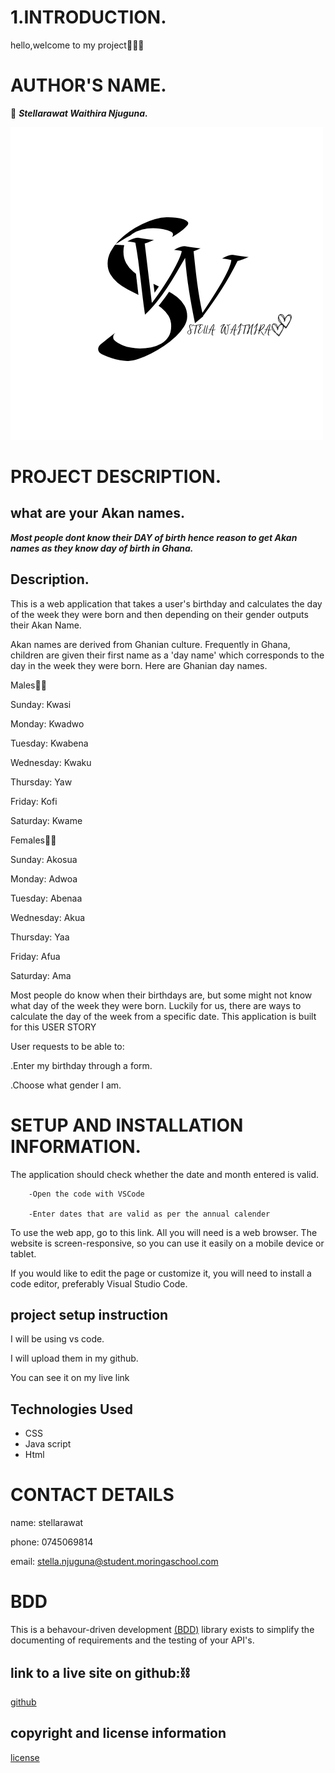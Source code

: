 # 1.INTRODUCTION.
hello,welcome to my project🎉🎉🎉

# AUTHOR'S NAME.
🩵
***Stellarawat Waithira Njuguna.***

![image](< images/Black Pink Bold Elegant Monogram Personal Brand Logo (1).png>)

# PROJECT DESCRIPTION.
## what are your Akan names.
***Most people dont know their DAY of birth hence reason to get Akan names as they know day of birth in Ghana.***

## Description.
This is a web application that takes a user's birthday and calculates the day of the week they were born and then depending on their gender outputs their Akan Name. 

Akan names are derived from Ghanian culture. Frequently in Ghana, children are given their first name as a 'day name' which corresponds to the day in the week they were born. Here are Ghanian day names.

Males👦🏽

Sunday: Kwasi

Monday: Kwadwo

Tuesday: Kwabena

Wednesday: Kwaku

Thursday:  Yaw

Friday: Kofi

Saturday: Kwame

Females👩🏽

Sunday: Akosua

Monday: Adwoa

Tuesday: Abenaa

Wednesday: Akua

Thursday:  Yaa

Friday: Afua

Saturday: Ama

Most people do know when their birthdays are, but some might not know what day of the week they were born. Luckily for us, there are ways to calculate the day of the week from a specific date. This application is built for this USER STORY

 User requests to be able to:

 .Enter my birthday through a form.

 .Choose what gender I am.


# SETUP AND INSTALLATION INFORMATION.
 The application should check whether the date and month entered is valid.

        -Open the code with VSCode

        -Enter dates that are valid as per the annual calender

To use the web app, go to this link. All you will need is a web browser. The website is screen-responsive, so you can use it easily on a mobile device or tablet.

If you would like to edit the page or customize it, you will need to install a code editor, preferably Visual Studio Code.

## project setup instruction
 I will be using vs code.

 I will upload them in my github.

 You can see it on my live link 

## Technologies Used

* CSS
* Java script
* Html

# CONTACT DETAILS

name: stellarawat
 
phone: 0745069814

email: stella.njuguna@student.moringaschool.com

# BDD
This is a behavour-driven development [(BDD)](https://en.wikipedia.org/wiki/Behavior-driven_development) library exists to simplify the documenting of requirements and the testing of your API's.


## link to a live site on github:⛓️
[github](https://github.com/stellarawat/week-2-project/tree/master)

## copyright and license information 
[license](license.md)
